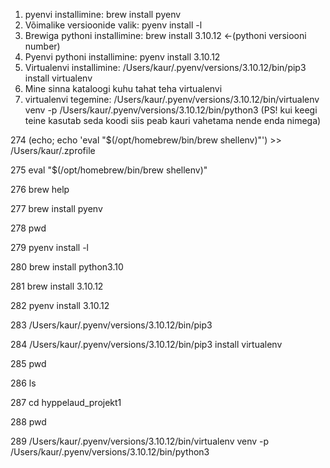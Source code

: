 

1. pyenvi installimine: brew install pyenv 
2. Võimalike versioonide valik: pyenv install -l
3. Brewiga pythoni installimine: brew install  3.10.12 <-(pythoni versiooni number)
4. Pyenvi pythoni installimine: pyenv install  3.10.12
5. Virtualenvi installimine: /Users/kaur/.pyenv/versions/3.10.12/bin/pip3 install virtualenv
6. Mine sinna kataloogi kuhu tahat teha virtualenvi
7. virtualenvi tegemine: /Users/kaur/.pyenv/versions/3.10.12/bin/virtualenv venv -p /Users/kaur/.pyenv/versions/3.10.12/bin/python3 (PS! kui keegi teine kasutab seda koodi siis peab kauri vahetama nende enda nimega)







274  (echo; echo 'eval "$(/opt/homebrew/bin/brew shellenv)"') >> /Users/kaur/.zprofile
  
275  eval "$(/opt/homebrew/bin/brew shellenv)"
  
276  brew help
  
277  brew install pyenv
 
278  pwd
  
279  pyenv install -l
  
280  brew install python3.10
  
281  brew install  3.10.12
  
282  pyenv install  3.10.12
  
283  /Users/kaur/.pyenv/versions/3.10.12/bin/pip3
  
284  /Users/kaur/.pyenv/versions/3.10.12/bin/pip3 install virtualenv

285  pwd
  
286  ls
  
287  cd hyppelaud_projekt1
  
288  pwd
  
289  /Users/kaur/.pyenv/versions/3.10.12/bin/virtualenv venv -p /Users/kaur/.pyenv/versions/3.10.12/bin/python3   
